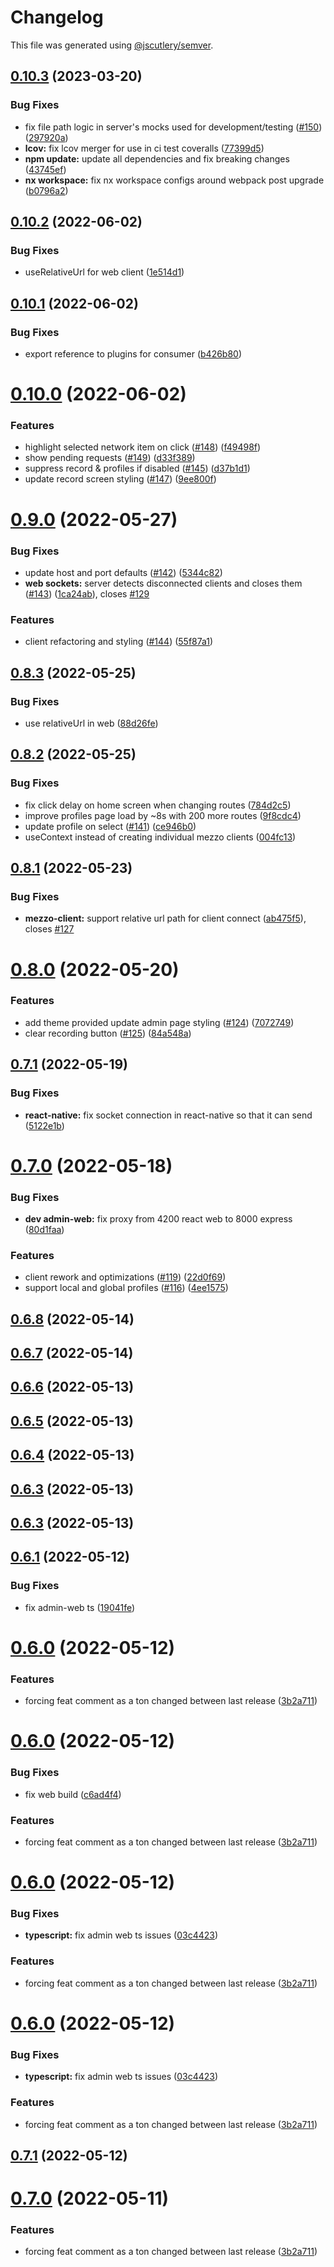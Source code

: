 # Changelog

This file was generated using [@jscutlery/semver](https://github.com/jscutlery/semver).

## [0.10.3](https://github.com/caribou-crew/mezzo/compare/v0.10.2...v0.10.3) (2023-03-20)

### Bug Fixes

- fix file path logic in server's mocks used for development/testing ([#150](https://github.com/caribou-crew/mezzo/issues/150)) ([297920a](https://github.com/caribou-crew/mezzo/commit/297920af8ac775bac888660291ae92bfc1dee727))
- **lcov:** fix lcov merger for use in ci test coveralls ([77399d5](https://github.com/caribou-crew/mezzo/commit/77399d526af429bac6c910ba75b5f3f4a8bd0fcd))
- **npm update:** update all dependencies and fix breaking changes ([43745ef](https://github.com/caribou-crew/mezzo/commit/43745ef668b48d00553acb7c9d44080e282d97fb))
- **nx workspace:** fix nx workspace configs around webpack post upgrade ([b0796a2](https://github.com/caribou-crew/mezzo/commit/b0796a2d0c4d057bc91bbad73cbfec7b83fe00f0))

## [0.10.2](https://github.com/caribou-crew/mezzo/compare/v0.10.1...v0.10.2) (2022-06-02)

### Bug Fixes

- useRelativeUrl for web client ([1e514d1](https://github.com/caribou-crew/mezzo/commit/1e514d1f291a6aa107e08554c3b17f3f8e41b187))

## [0.10.1](https://github.com/caribou-crew/mezzo/compare/v0.10.0...v0.10.1) (2022-06-02)

### Bug Fixes

- export reference to plugins for consumer ([b426b80](https://github.com/caribou-crew/mezzo/commit/b426b80507d4a7f2e3c3ed4ef92c45c7d6520c01))

# [0.10.0](https://github.com/caribou-crew/mezzo/compare/v0.9.0...v0.10.0) (2022-06-02)

### Features

- highlight selected network item on click ([#148](https://github.com/caribou-crew/mezzo/issues/148)) ([f49498f](https://github.com/caribou-crew/mezzo/commit/f49498feb43e7f8b2b33e447a1daed2b381c4a14))
- show pending requests ([#149](https://github.com/caribou-crew/mezzo/issues/149)) ([d33f389](https://github.com/caribou-crew/mezzo/commit/d33f389aaf2cd76c069cadf7c03c0dddb28f8c4c))
- suppress record & profiles if disabled ([#145](https://github.com/caribou-crew/mezzo/issues/145)) ([d37b1d1](https://github.com/caribou-crew/mezzo/commit/d37b1d1151c85253baaeec366cbf58f0d305b535))
- update record screen styling ([#147](https://github.com/caribou-crew/mezzo/issues/147)) ([9ee800f](https://github.com/caribou-crew/mezzo/commit/9ee800fbe327011113d180c5f7ef1b8834054b0c))

# [0.9.0](https://github.com/caribou-crew/mezzo/compare/v0.8.3...v0.9.0) (2022-05-27)

### Bug Fixes

- update host and port defaults ([#142](https://github.com/caribou-crew/mezzo/issues/142)) ([5344c82](https://github.com/caribou-crew/mezzo/commit/5344c82da23e04bd96415eb2065bb2d4c3ab3b16))
- **web sockets:** server detects disconnected clients and closes them ([#143](https://github.com/caribou-crew/mezzo/issues/143)) ([1ca24ab](https://github.com/caribou-crew/mezzo/commit/1ca24ab92205d9b940372ae23ff775bd6c77de38)), closes [#129](https://github.com/caribou-crew/mezzo/issues/129)

### Features

- client refactoring and styling ([#144](https://github.com/caribou-crew/mezzo/issues/144)) ([55f87a1](https://github.com/caribou-crew/mezzo/commit/55f87a19fc39d902cdec9de33fd0f30cd18ab9e9))

## [0.8.3](https://github.com/caribou-crew/mezzo/compare/v0.8.2...v0.8.3) (2022-05-25)

### Bug Fixes

- use relativeUrl in web ([88d26fe](https://github.com/caribou-crew/mezzo/commit/88d26fe8c673de3b688fc71b0f91782d4c2795c4))

## [0.8.2](https://github.com/caribou-crew/mezzo/compare/v0.8.1...v0.8.2) (2022-05-25)

### Bug Fixes

- fix click delay on home screen when changing routes ([784d2c5](https://github.com/caribou-crew/mezzo/commit/784d2c55d8f84e2394348e3e71320c622eb90157))
- improve profiles page load by ~8s with 200 more routes ([9f8cdc4](https://github.com/caribou-crew/mezzo/commit/9f8cdc49bb99cfbd73032a4504d4d525e756a1d3))
- update profile on select ([#141](https://github.com/caribou-crew/mezzo/issues/141)) ([ce946b0](https://github.com/caribou-crew/mezzo/commit/ce946b0776a98ef7b0c742a1a78e69db8785d453))
- useContext instead of creating individual mezzo clients ([004fc13](https://github.com/caribou-crew/mezzo/commit/004fc13eb98920bae3061967648244e15addca14))

## [0.8.1](https://github.com/caribou-crew/mezzo/compare/v0.8.0...v0.8.1) (2022-05-23)

### Bug Fixes

- **mezzo-client:** support relative url path for client connect ([ab475f5](https://github.com/caribou-crew/mezzo/commit/ab475f5887ee421f2efd5316d90c3317f5c366b1)), closes [#127](https://github.com/caribou-crew/mezzo/issues/127)

# [0.8.0](https://github.com/caribou-crew/mezzo/compare/v0.7.1...v0.8.0) (2022-05-20)

### Features

- add theme provided update admin page styling ([#124](https://github.com/caribou-crew/mezzo/issues/124)) ([7072749](https://github.com/caribou-crew/mezzo/commit/707274953af199a5d3a78e75ff9d971139c2b2a4))
- clear recording button ([#125](https://github.com/caribou-crew/mezzo/issues/125)) ([84a548a](https://github.com/caribou-crew/mezzo/commit/84a548add001657379b56152ef2a4300475d809c))

## [0.7.1](https://github.com/caribou-crew/mezzo/compare/v0.7.0...v0.7.1) (2022-05-19)

### Bug Fixes

- **react-native:** fix socket connection in react-native so that it can send ([5122e1b](https://github.com/caribou-crew/mezzo/commit/5122e1bb45135de44f30276673b449fa2771ab52))

# [0.7.0](https://github.com/caribou-crew/mezzo/compare/v0.6.8...v0.7.0) (2022-05-18)

### Bug Fixes

- **dev admin-web:** fix proxy from 4200 react web to 8000 express ([80d1faa](https://github.com/caribou-crew/mezzo/commit/80d1faa9c81bbfbb19761e1b9e4185d86e7bff21))

### Features

- client rework and optimizations ([#119](https://github.com/caribou-crew/mezzo/issues/119)) ([22d0f69](https://github.com/caribou-crew/mezzo/commit/22d0f6963e86ec7b47ffc7485fef34424e0b88d6))
- support local and global profiles ([#116](https://github.com/caribou-crew/mezzo/issues/116)) ([4ee1575](https://github.com/caribou-crew/mezzo/commit/4ee1575130b627cd6d2899569c2ceca5d69db8bc))

## [0.6.8](https://github.com/caribou-crew/mezzo/compare/v0.6.7...v0.6.8) (2022-05-14)

## [0.6.7](https://github.com/caribou-crew/mezzo/compare/v0.6.6...v0.6.7) (2022-05-14)

## [0.6.6](https://github.com/caribou-crew/mezzo/compare/v0.6.5...v0.6.6) (2022-05-13)

## [0.6.5](https://github.com/caribou-crew/mezzo/compare/v0.6.4...v0.6.5) (2022-05-13)

## [0.6.4](https://github.com/caribou-crew/mezzo/compare/v0.6.3...v0.6.4) (2022-05-13)

## [0.6.3](https://github.com/caribou-crew/mezzo/compare/v0.6.2...v0.6.3) (2022-05-13)

## [0.6.3](https://github.com/caribou-crew/mezzo/compare/v0.6.2...v0.6.3) (2022-05-13)

## [0.6.1](https://github.com/caribou-crew/mezzo/compare/v0.6.0...v0.6.1) (2022-05-12)

### Bug Fixes

- fix admin-web ts ([19041fe](https://github.com/caribou-crew/mezzo/commit/19041fe699378f1c98a6a7e86c8bd0369d927701))

# [0.6.0](https://github.com/caribou-crew/mezzo/compare/v0.5.0...v0.6.0) (2022-05-12)

### Features

- forcing feat comment as a ton changed between last release ([3b2a711](https://github.com/caribou-crew/mezzo/commit/3b2a711559d8e9cd4321a72bf2e0f367f791fccc))

# [0.6.0](https://github.com/caribou-crew/mezzo/compare/v0.5.0...v0.6.0) (2022-05-12)

### Bug Fixes

- fix web build ([c6ad4f4](https://github.com/caribou-crew/mezzo/commit/c6ad4f43011e9b08a77ace00e3074d285c6ed772))

### Features

- forcing feat comment as a ton changed between last release ([3b2a711](https://github.com/caribou-crew/mezzo/commit/3b2a711559d8e9cd4321a72bf2e0f367f791fccc))

# [0.6.0](https://github.com/caribou-crew/mezzo/compare/v0.5.0...v0.6.0) (2022-05-12)

### Bug Fixes

- **typescript:** fix admin web ts issues ([03c4423](https://github.com/caribou-crew/mezzo/commit/03c4423bb8eb0fef1ba8aa09d284e1d5c731d7b1))

### Features

- forcing feat comment as a ton changed between last release ([3b2a711](https://github.com/caribou-crew/mezzo/commit/3b2a711559d8e9cd4321a72bf2e0f367f791fccc))

# [0.6.0](https://github.com/caribou-crew/mezzo/compare/v0.5.0...v0.6.0) (2022-05-12)

### Bug Fixes

- **typescript:** fix admin web ts issues ([03c4423](https://github.com/caribou-crew/mezzo/commit/03c4423bb8eb0fef1ba8aa09d284e1d5c731d7b1))

### Features

- forcing feat comment as a ton changed between last release ([3b2a711](https://github.com/caribou-crew/mezzo/commit/3b2a711559d8e9cd4321a72bf2e0f367f791fccc))

## [0.7.1](https://github.com/caribou-crew/mezzo/compare/v0.7.0...v0.7.1) (2022-05-12)

# [0.7.0](https://github.com/caribou-crew/mezzo/compare/v0.6.0...v0.7.0) (2022-05-11)

### Features

- forcing feat comment as a ton changed between last release ([3b2a711](https://github.com/caribou-crew/mezzo/commit/3b2a711559d8e9cd4321a72bf2e0f367f791fccc))
